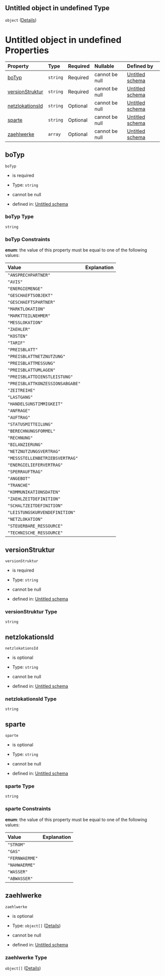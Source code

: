 ## Untitled object in undefined Type

`object` ([Details](netzlokation.md))

# Untitled object in undefined Properties

| Property                            | Type     | Required | Nullable       | Defined by                                                                                                                                                                                          |
| :---------------------------------- | :------- | :------- | :------------- | :-------------------------------------------------------------------------------------------------------------------------------------------------------------------------------------------------- |
| [boTyp](#botyp)                     | `string` | Required | cannot be null | [Untitled schema](botyp.md "https://raw.githubusercontent.com/conuti-gmbh/bo4e-schema/master/schemas/v1/enum/BOTyp.schema.json#/properties/boTyp")                                                  |
| [versionStruktur](#versionstruktur) | `string` | Required | cannot be null | [Untitled schema](netzlokation-properties-versionstruktur.md "https://raw.githubusercontent.com/conuti-gmbh/bo4e-schema/master/schemas/v1/bo/Netzlokation.schema.json#/properties/versionStruktur") |
| [netzlokationsId](#netzlokationsid) | `string` | Optional | cannot be null | [Untitled schema](netzlokation-properties-netzlokationsid.md "https://raw.githubusercontent.com/conuti-gmbh/bo4e-schema/master/schemas/v1/bo/Netzlokation.schema.json#/properties/netzlokationsId") |
| [sparte](#sparte)                   | `string` | Optional | cannot be null | [Untitled schema](sparte.md "https://raw.githubusercontent.com/conuti-gmbh/bo4e-schema/master/schemas/v1/enum/Sparte.schema.json#/properties/sparte")                                               |
| [zaehlwerke](#zaehlwerke)           | `array`  | Optional | cannot be null | [Untitled schema](netzlokation-properties-zaehlwerke.md "https://raw.githubusercontent.com/conuti-gmbh/bo4e-schema/master/schemas/v1/bo/Netzlokation.schema.json#/properties/zaehlwerke")           |

## boTyp



`boTyp`

*   is required

*   Type: `string`

*   cannot be null

*   defined in: [Untitled schema](botyp.md "https://raw.githubusercontent.com/conuti-gmbh/bo4e-schema/master/schemas/v1/enum/BOTyp.schema.json#/properties/boTyp")

### boTyp Type

`string`

### boTyp Constraints

**enum**: the value of this property must be equal to one of the following values:

| Value                           | Explanation |
| :------------------------------ | :---------- |
| `"ANSPRECHPARTNER"`             |             |
| `"AVIS"`                        |             |
| `"ENERGIEMENGE"`                |             |
| `"GESCHAEFTSOBJEKT"`            |             |
| `"GESCHAEFTSPARTNER"`           |             |
| `"MARKTLOKATION"`               |             |
| `"MARKTTEILNEHMER"`             |             |
| `"MESSLOKATION"`                |             |
| `"ZAEHLER"`                     |             |
| `"KOSTEN"`                      |             |
| `"TARIF"`                       |             |
| `"PREISBLATT"`                  |             |
| `"PREISBLATTNETZNUTZUNG"`       |             |
| `"PREISBLATTMESSUNG"`           |             |
| `"PREISBLATTUMLAGEN"`           |             |
| `"PREISBLATTDIENSTLEISTUNG"`    |             |
| `"PREISBLATTKONZESSIONSABGABE"` |             |
| `"ZEITREIHE"`                   |             |
| `"LASTGANG"`                    |             |
| `"HANDELSUNSTIMMIGKEIT"`        |             |
| `"ANFRAGE"`                     |             |
| `"AUFTRAG"`                     |             |
| `"STATUSMITTEILUNG"`            |             |
| `"BERECHNUNGSFORMEL"`           |             |
| `"RECHNUNG"`                    |             |
| `"BILANZIERUNG"`                |             |
| `"NETZNUTZUNGSVERTRAG"`         |             |
| `"MESSSTELLENBETRIEBSVERTRAG"`  |             |
| `"ENERGIELIEFERVERTRAG"`        |             |
| `"SPERRAUFTRAG"`                |             |
| `"ANGEBOT"`                     |             |
| `"TRANCHE"`                     |             |
| `"KOMMUNIKATIONSDATEN"`         |             |
| `"ZAEHLZEITDEFINITION"`         |             |
| `"SCHALTZEITDEFINITION"`        |             |
| `"LEISTUNGSKURVENDEFINITION"`   |             |
| `"NETZLOKATION"`                |             |
| `"STEUERBARE_RESSOURCE"`        |             |
| `"TECHNISCHE_RESSOURCE"`        |             |

## versionStruktur



`versionStruktur`

*   is required

*   Type: `string`

*   cannot be null

*   defined in: [Untitled schema](netzlokation-properties-versionstruktur.md "https://raw.githubusercontent.com/conuti-gmbh/bo4e-schema/master/schemas/v1/bo/Netzlokation.schema.json#/properties/versionStruktur")

### versionStruktur Type

`string`

## netzlokationsId



`netzlokationsId`

*   is optional

*   Type: `string`

*   cannot be null

*   defined in: [Untitled schema](netzlokation-properties-netzlokationsid.md "https://raw.githubusercontent.com/conuti-gmbh/bo4e-schema/master/schemas/v1/bo/Netzlokation.schema.json#/properties/netzlokationsId")

### netzlokationsId Type

`string`

## sparte



`sparte`

*   is optional

*   Type: `string`

*   cannot be null

*   defined in: [Untitled schema](sparte.md "https://raw.githubusercontent.com/conuti-gmbh/bo4e-schema/master/schemas/v1/enum/Sparte.schema.json#/properties/sparte")

### sparte Type

`string`

### sparte Constraints

**enum**: the value of this property must be equal to one of the following values:

| Value          | Explanation |
| :------------- | :---------- |
| `"STROM"`      |             |
| `"GAS"`        |             |
| `"FERNWAERME"` |             |
| `"NAHWAERME"`  |             |
| `"WASSER"`     |             |
| `"ABWASSER"`   |             |

## zaehlwerke



`zaehlwerke`

*   is optional

*   Type: `object[]` ([Details](zaehlwerk.md))

*   cannot be null

*   defined in: [Untitled schema](netzlokation-properties-zaehlwerke.md "https://raw.githubusercontent.com/conuti-gmbh/bo4e-schema/master/schemas/v1/bo/Netzlokation.schema.json#/properties/zaehlwerke")

### zaehlwerke Type

`object[]` ([Details](zaehlwerk.md))
